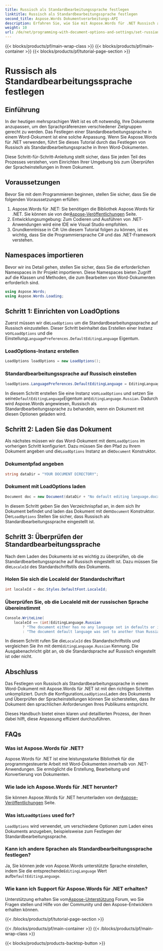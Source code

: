 ```yaml
---
title: Russisch als Standardbearbeitungssprache festlegen
linktitle: Russisch als Standardbearbeitungssprache festlegen
second_title: Aspose.Words Dokumentverarbeitungs-API
description: Erfahren Sie, wie Sie mit Aspose.Words für .NET Russisch als Standardbearbeitungssprache in Word-Dokumenten festlegen. Folgen Sie unserer Schritt-für-Schritt-Anleitung für detaillierte Anweisungen.
weight: 10
url: /de/net/programming-with-document-options-and-settings/set-russian-as-default-editing-language/
---
```


{{< blocks/products/pf/main-wrap-class >}}
{{< blocks/products/pf/main-container >}}
{{< blocks/products/pf/tutorial-page-section >}}

# Russisch als Standardbearbeitungssprache festlegen

## Einführung

In der heutigen mehrsprachigen Welt ist es oft notwendig, Ihre Dokumente anzupassen, um den Sprachpräferenzen verschiedener Zielgruppen gerecht zu werden. Das Festlegen einer Standardbearbeitungssprache in einem Word-Dokument ist eine solche Anpassung. Wenn Sie Aspose.Words für .NET verwenden, führt Sie dieses Tutorial durch das Festlegen von Russisch als Standardbearbeitungssprache in Ihren Word-Dokumenten. 

Diese Schritt-für-Schritt-Anleitung stellt sicher, dass Sie jeden Teil des Prozesses verstehen, vom Einrichten Ihrer Umgebung bis zum Überprüfen der Spracheinstellungen in Ihrem Dokument.

## Voraussetzungen

Bevor Sie mit dem Programmieren beginnen, stellen Sie sicher, dass Sie die folgenden Voraussetzungen erfüllen:

1.  Aspose.Words für .NET: Sie benötigen die Bibliothek Aspose.Words für .NET. Sie können sie von der[Aspose-Veröffentlichungen](https://releases.aspose.com/words/net/) Seite.
2. Entwicklungsumgebung: Zum Codieren und Ausführen von .NET-Anwendungen wird eine IDE wie Visual Studio empfohlen.
3. Grundkenntnisse in C#: Um diesem Tutorial folgen zu können, ist es wichtig, dass Sie die Programmiersprache C# und das .NET-Framework verstehen.

## Namespaces importieren

Bevor wir ins Detail gehen, stellen Sie sicher, dass Sie die erforderlichen Namespaces in Ihr Projekt importieren. Diese Namespaces bieten Zugriff auf die Klassen und Methoden, die zum Bearbeiten von Word-Dokumenten erforderlich sind.

```csharp
using Aspose.Words;
using Aspose.Words.Loading;
```

## Schritt 1: Einrichten von LoadOptions

 Zuerst müssen wir die`LoadOptions` um die Standardbearbeitungssprache auf Russisch einzustellen. Dieser Schritt beinhaltet das Erstellen einer Instanz von`LoadOptions` und die Einstellung`LanguagePreferences.DefaultEditingLanguage` Eigentum.

### LoadOptions-Instanz erstellen

```csharp
LoadOptions loadOptions = new LoadOptions();
```

### Standardbearbeitungssprache auf Russisch einstellen

```csharp
loadOptions.LanguagePreferences.DefaultEditingLanguage = EditingLanguage.Russian;
```

 In diesem Schritt erstellen Sie eine Instanz von`LoadOptions` und setzen Sie seine`DefaultEditingLanguage`Eigentum an`EditingLanguage.Russian`. Dadurch wird Aspose.Words angewiesen, Russisch als Standardbearbeitungssprache zu behandeln, wenn ein Dokument mit diesen Optionen geladen wird.

## Schritt 2: Laden Sie das Dokument

 Als nächstes müssen wir das Word-Dokument mit dem`LoadOptions` im vorherigen Schritt konfiguriert. Dazu müssen Sie den Pfad zu Ihrem Dokument angeben und die`LoadOptions` Instanz an die`Document` Konstruktor.

### Dokumentpfad angeben

```csharp
string dataDir = "YOUR DOCUMENT DIRECTORY";
```

### Dokument mit LoadOptions laden

```csharp
Document doc = new Document(dataDir + "No default editing language.docx", loadOptions);
```

 In diesem Schritt geben Sie den Verzeichnispfad an, in dem sich Ihr Dokument befindet und laden das Dokument mit dem`Document` Konstruktor. Der`LoadOptions` Stellen Sie sicher, dass Russisch als Standardbearbeitungssprache eingestellt ist.

## Schritt 3: Überprüfen der Standardbearbeitungssprache

 Nach dem Laden des Dokuments ist es wichtig zu überprüfen, ob die Standardbearbeitungssprache auf Russisch eingestellt ist. Dazu müssen Sie die`LocaleId` des Standardschriftstils des Dokuments.

### Holen Sie sich die LocaleId der Standardschriftart

```csharp
int localeId = doc.Styles.DefaultFont.LocaleId;
```

### Überprüfen Sie, ob die LocaleId mit der russischen Sprache übereinstimmt

```csharp
Console.WriteLine(
    localeId == (int)EditingLanguage.Russian
        ? "The document either has no any language set in defaults or it was set to Russian originally."
        : "The document default language was set to another than Russian language originally, so it is not overridden.");
```

 In diesem Schritt rufen Sie die`LocaleId` des Standardschriftstils und vergleichen Sie ihn mit dem`EditingLanguage.Russian` Kennung. Die Ausgabenachricht gibt an, ob die Standardsprache auf Russisch eingestellt ist oder nicht.

## Abschluss

 Das Festlegen von Russisch als Standardbearbeitungssprache in einem Word-Dokument mit Aspose.Words für .NET ist mit den richtigen Schritten unkompliziert. Durch die Konfiguration`LoadOptions`Laden des Dokuments und Überprüfen der Spracheinstellungen können Sie sicherstellen, dass Ihr Dokument den sprachlichen Anforderungen Ihres Publikums entspricht. 

Dieses Handbuch bietet einen klaren und detaillierten Prozess, der Ihnen dabei hilft, diese Anpassung effizient durchzuführen.

## FAQs

### Was ist Aspose.Words für .NET?

Aspose.Words für .NET ist eine leistungsstarke Bibliothek für die programmgesteuerte Arbeit mit Word-Dokumenten innerhalb von .NET-Anwendungen. Sie ermöglicht die Erstellung, Bearbeitung und Konvertierung von Dokumenten.

### Wie lade ich Aspose.Words für .NET herunter?

 Sie können Aspose.Words für .NET herunterladen von der[Aspose-Veröffentlichungen](https://releases.aspose.com/words/net/) Seite.

###  Was ist`LoadOptions` used for?

`LoadOptions` wird verwendet, um verschiedene Optionen zum Laden eines Dokuments anzugeben, beispielsweise zum Festlegen der Standardbearbeitungssprache.

### Kann ich andere Sprachen als Standardbearbeitungssprache festlegen?

 Ja, Sie können jede von Aspose.Words unterstützte Sprache einstellen, indem Sie die entsprechende`EditingLanguage` Wert auf`DefaultEditingLanguage`.

### Wie kann ich Support für Aspose.Words für .NET erhalten?

 Unterstützung erhalten Sie vom[Aspose-Unterstützung](https://forum.aspose.com/c/words/8) Forum, wo Sie Fragen stellen und Hilfe von der Community und den Aspose-Entwicklern erhalten können.

{{< /blocks/products/pf/tutorial-page-section >}}

{{< /blocks/products/pf/main-container >}}
{{< /blocks/products/pf/main-wrap-class >}}

{{< blocks/products/products-backtop-button >}}
